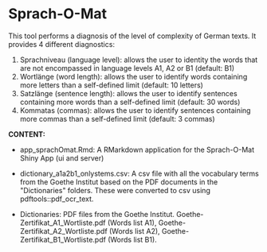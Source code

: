 # Sprach-O-Mat

This tool performs a diagnosis of the level of complexity of German texts. It provides 4 different diagnostics:

1) Sprachniveau (language level): allows the user to identity the words that are not encompassed in language levels A1, A2 or B1 (default: B1)
2) Wortlänge (word length): allows the user to identify words containing more letters than a self-defined limit (default: 10 letters)
3) Satzlänge (sentence length): allows the user to identify sentences containing more words than a self-defined limit (default: 30 words)
4) Kommatas (commas): allows the user to identify sentences containing more commas than a self-defined limit (default: 3 commas)

**CONTENT:**

- app_sprachOmat.Rmd: A RMarkdown application for the Sprach-O-Mat Shiny App (ui and server)

- dictionary_a1a2b1_onlystems.csv: A csv file with all the vocabulary terms from the Goethe Institut based on the PDF documents in the "Dictionaries" folders. These were converted to csv using pdftools::pdf_ocr_text. 

- Dictionaries: PDF files from the Goethe Institut. Goethe-Zertifikat_A1_Wortliste.pdf (Words list A1), Goethe-Zertifikat_A2_Wortliste.pdf (Words list A2), Goethe-Zertifikat_B1_Wortliste.pdf (Words list B1). 
